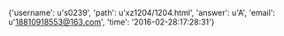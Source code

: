 {'username': u's0239', 'path': u'xz1204/1204.html', 'answer': u'A', 'email': u'18810918553@163.com', 'time': '2016-02-28:17:28:31'}